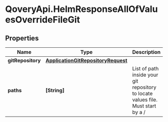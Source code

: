 # QoveryApi.HelmResponseAllOfValuesOverrideFileGit

## Properties

Name | Type | Description | Notes
------------ | ------------- | ------------- | -------------
**gitRepository** | [**ApplicationGitRepositoryRequest**](ApplicationGitRepositoryRequest.md) |  | 
**paths** | **[String]** | List of path inside your git repository to locate values file. Must start by a / | 


